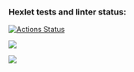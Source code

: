 ### Hexlet tests and linter status:
[![Actions Status](https://github.com/georgy-p/frontend-project-lvl3/workflows/hexlet-check/badge.svg)](https://github.com/georgy-p/frontend-project-lvl3/actions)


<a href="https://codeclimate.com/github/georgy-p/frontend-project-lvl3/maintainability"><img src="https://api.codeclimate.com/v1/badges/2db48a60f1b70beb2ab1/maintainability" /></a>

<a href="https://codeclimate.com/github/georgy-p/frontend-project-lvl3/test_coverage"><img src="https://api.codeclimate.com/v1/badges/2db48a60f1b70beb2ab1/test_coverage" /></a>


